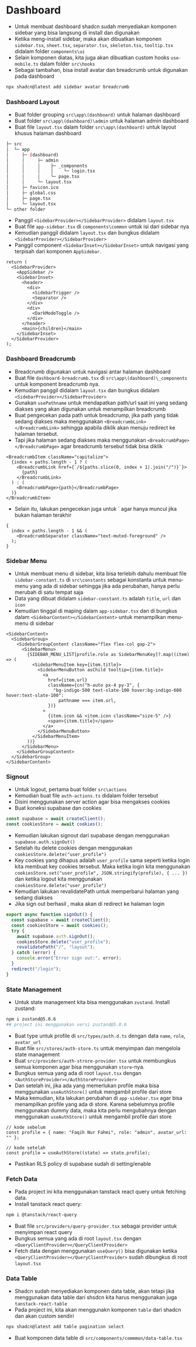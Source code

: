# Dashboard

- Untuk membuat dashboard shadcn sudah menyediakan komponen sidebar yang bisa langsung di install dan digunakan
- Ketika meng-install sidebar, maka akan dibuatkan komponen `sidebar.tsx`, `sheet.tsx`, `separator.tsx`, `skeleton.tsx`, `tooltip.tsx` didalam folder `components\ui`
- Selain komponen diatas, kita juga akan dibuatkan custom hooks `use-mobile.ts` dalam folder `src\hooks`
- Sebagai tambahan, bisa install avatar dan breadcrumb untuk digunakan pada dashboard

```bash
npx shadcn@latest add sidebar avatar breadcrumb
```

### Dashboard Layout

- Buat folder grouping `src\app\(dashboard)` untuk halaman dashboard
- Buat folder `src\app\(dashboard)\admin` untuk halaman admin dashboard
- Buat file `layout.tsx` dalam folder `src\app\(dashboard)` untuk layout khusus halaman dashboard

```bash
├─ src
│  └─ app
│     ├─ (dashboard)
│     │     ├─ admin
│     │     │    ├─ _components
│     │     │    │    └─ login.tsx
│     │     │    └─ page.tsx
│     │     └─ layout.tsx
│     ├─ favicon.ico
│     ├─ global.css
│     ├─ page.tsx
│     └─ layout.tsx
└─ other folder
```

- Panggil `<SidebarProvider></SidebarProvider>` didalam `layout.tsx`
- Buat file `app-sidebar.tsx` di `components\common` untuk isi dari sidebar nya
- Kemudian panggil didalam `layout.tsx` dan bungkus didalam `<SidebarProvider></SidebarProvider>`
- Panggil component `<SidebarInset></SidebarInset>` untuk navigasi yang terpisah dari komponen `AppSidebar`.

```tsx
return (
  <SidebarProvider>
    <AppSidebar />
    <SidebarInset>
      <header>
        <div>
          <SidebarTrigger />
          <Separator />
        </div>
        <div>
          <DarkModeToggle />
        </div>
      </header>
      <main>{children}</main>
    </SidebarInset>
  </SidebarProvider>
);
```

### Dashboard Breadcrumb

- Breadcrumb digunakan untuk navigasi antar halaman dashboard
- Buat file `dashboard-breadcrumb.tsx` di `src\app\(dashboard)\_components` untuk komponent breadcrumb nya.
- Kemudian panggil didalam `layout.tsx` dan bungkus didalam `<SidebarProvider></SidebarProvider>`
- Gunakan `usePathname` untuk mendapatkan path/url saat ini yang sedang diakses yang akan digunakan untuk menampilkan breadcrumb
- Buat pengecekan pada path untuk breadcrump, jika path yang tidak sedang diakses maka menggunakan `<BreadcrumbLink></BreadcrumbLink>` sehingga apabila diklik akan menuju redirect ke halaman tersebut.
- Tapi jika halaman sedang diakses maka menggunakan `<BreadcrumbPage></BreadcrumbPage>` agar breadcrumb tersebut tidak bisa diklik

```tsx
<BreadcrumbItem className="capitalize">
  {index < paths.length - 1 ? (
    <BreadcrumbLink href={`/${paths.slice(0, index + 1).join("/")}`}>
      {path}
    </BreadcrumbLink>
  ) : (
    <BreadcrumbPage>{path}</BreadcrumbPage>
  )}
</BreadcrumbItem>
```

- Selain itu, lakukan pengecekan juga untuk <BreadcrumbSeparator/>` agar hanya muncul jika bukan halaman terakhir

```tsx
{
  index < paths.length - 1 && (
    <BreadcrumbSeparator className="text-muted-foreground" />
  );
}
```

### Sidebar Menu

- Untuk membuat menu di sidebar, kita bisa terlebih dahulu membuat file `sidebar-constant.ts` di `src\constants` sebagai konstanta untuk menu-menu yang ada di sidebar sehingga jika ada perubahan, hanya perlu merubah di satu tempat saja
- Data yang dibuat didalam `sidebar-constant.ts` adalah `title`, `url` dan `icon`
- Kemudian tinggal di maping dalam `app-sidebar.tsx` dan di bungkus dalam `<SidebarContent></SidebarContent>` untuk menampilkan menu-menu di sidebar

```tsx
<SidebarContent>
  <SidebarGroup>
    <SidebarGroupContent className="flex flex-col gap-2">
      <SidebarMenu>
        {SIDEBAR_MENU_LIST[profile.role as SidebarMenuKey]?.map((item) => (
          <SidebarMenuItem key={item.title}>
            <SidebarMenuButton asChild tooltip={item.title}>
              <a
                href={item.url}
                className={cn("h-auto px-4 py-3", {
                  "bg-indigo-500 text-slate-100 hover:bg-indigo-600 hover:text-slate-100":
                    pathname === item.url,
                })}
              >
                {item.icon && <item.icon className="size-5" />}
                <span>{item.title}</span>
              </a>
            </SidebarMenuButton>
          </SidebarMenuItem>
        ))}
      </SidebarMenu>
    </SidebarGroupContent>
  </SidebarGroup>
</SidebarContent>
```

### Signout

- Untuk logout, pertama buat folder `src\actions`
- Kemudian buat file `auth-actions.ts` didalam folder tersebut
- Disini menggunakan server action agar bisa mengakses cookies
- Buat koneksi supabase dan cookies

```ts
const supabase = await createClient();
const cookiesStore = await cookies();
```

- Kemudian lakukan signout dari supabase dengan menggunakan `supabase.auth.signOut()`
- Setelah itu delete cookies dengan menggunakan `cookiesStore.delete("user_profile")`
- Key cookies yang dihapus adalah `user_profile` sama seperti ketika login kita membuat key cookies tersebut. Maka ketika login kita menggunakan `cookiesStore.set("user_profile", JSON.stringify(profile), { ... })` dan ketika logout kita menggunakan `cookiesStore.delete("user_profile")`
- Kemudian lakukan revalidatePath untuk memperbarui halaman yang sedang diakses
- Jika sign out berhasil , maka akan di redirect ke halaman login

```ts
export async function signOut() {
  const supabase = await createClient();
  const cookiesStore = await cookies();
  try {
    await supabase.auth.signOut();
    cookiesStore.delete("user_profile");
    revalidatePath("/", "layout");
  } catch (error) {
    console.error("Error sign out:", error);
  }
  redirect("/login");
}
```

### State Management

- Untuk state management kita bisa menggunakan `zustand`. Install zustand:

```bash
npm i zustand@5.0.6
## project ini menggunakan versi zustand@5.0.6
```

- Buat type untuk profile di `src/types/auth.d.ts` dengan data `name`, `role`, `avatar_url`
- Buat file `src/stores/auth-store.ts` untuk menyimpan dan mengelola state management
- Buat `src/providers/auth-strore-provider.tsx` untuk membungkus semua komponen agar bisa menggunakan `store`-nya.
- Bungkus semua yang ada di root `layout.tsx` dengan `<AuthStoreProvider></AuthStoreProvider>`
- Dan setelah ini, jika ada yang memerlukan profile maka bisa menggunakan `useAuthStore()` untuk mengambil profile dari store
- Maka kemudian, kita lakukan perubahan di `app-sidebar.tsx` agar bisa menampilkan profile yang ada di store. Karena sebelumnya profile menggunakan dummy data, maka kita perlu mengubahnya dengan menggunakan `useAuthStore()` untuk mengambil profile dari store

```tsx
// kode sebelum
const profile = { name: "Faqih Nur Fahmi", role: "admin", avatar_url: "" };

// kode setelah
const profile = useAuthStore((state) => state.profile);
```

- Pastikan RLS policy di supabase sudah di setting/enable

### Fetch Data

- Pada project ini kita menggunakan tanstack react query untuk fetching data.
- Install tanstack react query:

```bash
npm i @tanstack/react-query
```

- Buat file `src/providers/query-provider.tsx` sebagai provider untuk menyimpan react query
- Bungkus semua yang ada di root `layout.tsx` dengan `<QueryClientProvider></QueryClientProvider>`
- Fetch data dengan menggunakan `useQuery()` bisa digunakan ketika `<QueryClientProvider></QueryClientProvider>` sudah dibungkus di root `layout.tsx`

### Data Table

- Shadcn sudah menyediakan komponen data table, akan tetapi jika menggunakan data table dari shsdcn kita harus menggunakan juga `tanstack-react-table`
- Pada project ini, kita akan menggunakn komponen `table` dari shadcn dan akan custom sendiri

```bash
npx shadcn@latest add table pagination select
```

- Buat komponen data table di `src/components/commmon/data-table.tsx`
